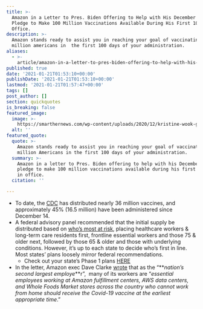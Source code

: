 ```yaml
---
title: >-
  Amazon in a Letter to Pres. Biden Offering to Help with His December 2020
  Pledge to Make 100 Million Vaccinations Available During His First 100 Days in
  Office.
description: >-
  Amazon stands ready to assist you in reaching your goal of vaccinating 100
  million americans in  the first 100 days of your administration.
aliases:
  - >-
    article/amazon-in-a-letter-to-pres-biden-offering-to-help-with-his-december-2020-pledge-to-make-100-million-vaccinations-available-during-his-first-100-days-in-office/
published: true
date: '2021-01-21T01:53:10+00:00'
publishDate: '2021-01-21T01:53:10+00:00'
lastmod: '2021-01-21T01:57:47+00:00'
tags: []
post_author: []
section: quickquotes
is_breaking: false
featured_image:
  image: >-
    https://smarthernews.com/wp-content/uploads/2020/12/kristine-wook-gwuhbsRzOvo-unsplash-768x1024.jpg
  alt: ''
featured_quote:
  quote: >-
    Amazon stands ready to assist you in reaching your goal of vaccinating 100
    million Americans in the first 100 days of your administration.
  summary: >-
    Amazon in a letter to Pres. Biden offering to help with his December 2020
    pledge to make 100 million vaccinations available during his first 100 days
    in office.
  citation: ''

---
```

*   To date, the [CDC](https://covid.cdc.gov/covid-data-tracker/#vaccinations) has distributed nearly 36 million vaccines, and approximately 45% (16.5 million) have been administered since December 14.
*   A federal advisory panel recommended that the initial supply be distributed based on [who’s most at risk](https://www.cdc.gov/coronavirus/2019-ncov/vaccines/index.html), placing healthcare workers & long-term care residents first, frontline essential workers and those 75 & older next, followed by those 65 & older and those with underlying conditions. However, it’s up to each state to decide who’s first in line. Most states’ plans loosely mirror federal recommendations.
    *   Check out your state’s Phase 1 plans [HERE](https://www.kff.org/coronavirus-covid-19/issue-brief/the-covid-19-vaccination-line-an-update-on-state-prioritization-plans/) 
*   In the letter, Amazon exec Dave Clarke [wrote](https://www.nbcboston.com/news/business/money-report/read-the-full-letter-amazon-sent-to-biden-offering-to-help-with-covid-19-vaccines/2284043/) that as the “**_nation’s second largest employe_**r”,  many of its workers are “_essential employees working at Amazon fulfillment centers, AWS data centers, and Whole Foods Market stores across the country who cannot work from home should receive the Covid-19 vaccine at the earliest appropriate time_.”